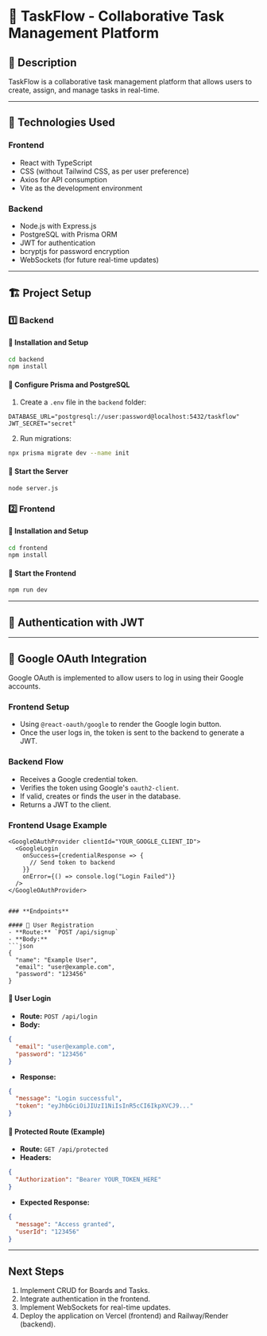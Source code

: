 # 📝 TaskFlow - Collaborative Task Management Platform

## 📌 Description
TaskFlow is a collaborative task management platform that allows users to create, assign, and manage tasks in real-time.

---

## 🚀 Technologies Used

### **Frontend**
- React with TypeScript  
- CSS (without Tailwind CSS, as per user preference)  
- Axios for API consumption  
- Vite as the development environment  

### **Backend**
- Node.js with Express.js  
- PostgreSQL with Prisma ORM  
- JWT for authentication  
- bcryptjs for password encryption  
- WebSockets (for future real-time updates)  

---

## 🏗️ **Project Setup**

### **1️⃣ Backend**
#### 📌 Installation and Setup
```bash
cd backend
npm install
```
#### 📌 Configure Prisma and PostgreSQL
1. Create a `.env` file in the `backend` folder:
```env
DATABASE_URL="postgresql://user:password@localhost:5432/taskflow"
JWT_SECRET="secret"
```
2. Run migrations:
```bash
npx prisma migrate dev --name init
```

#### 📌 Start the Server
```bash
node server.js
```

### **2️⃣ Frontend**
#### 📌 Installation and Setup
```bash
cd frontend
npm install
```

#### 📌 Start the Frontend
```bash
npm run dev
```

---

## 🔐 **Authentication with JWT**
---

## 🔐 **Google OAuth Integration**

Google OAuth is implemented to allow users to log in using their Google accounts.

### **Frontend Setup**
- Using `@react-oauth/google` to render the Google login button.
- Once the user logs in, the token is sent to the backend to generate a JWT.

### **Backend Flow**
- Receives a Google credential token.
- Verifies the token using Google's `oauth2-client`.
- If valid, creates or finds the user in the database.
- Returns a JWT to the client.

### **Frontend Usage Example**
```tsx
<GoogleOAuthProvider clientId="YOUR_GOOGLE_CLIENT_ID">
  <GoogleLogin
    onSuccess={credentialResponse => {
      // Send token to backend
    }}
    onError={() => console.log("Login Failed")}
  />
</GoogleOAuthProvider>


### **Endpoints**

#### 🔹 User Registration
- **Route:** `POST /api/signup`
- **Body:**
```json
{
  "name": "Example User",
  "email": "user@example.com",
  "password": "123456"
}
```

#### 🔹 User Login
- **Route:** `POST /api/login`
- **Body:**
```json
{
  "email": "user@example.com",
  "password": "123456"
}
```
- **Response:**
```json
{
  "message": "Login successful",
  "token": "eyJhbGciOiJIUzI1NiIsInR5cCI6IkpXVCJ9..."
}
```

#### 🔹 Protected Route (Example)
- **Route:** `GET /api/protected`
- **Headers:**
```json
{
  "Authorization": "Bearer YOUR_TOKEN_HERE"
}
```
- **Expected Response:**
```json
{
  "message": "Access granted",
  "userId": "123456"
}
```

---

##  **Next Steps**
1. Implement CRUD for Boards and Tasks.  
2. Integrate authentication in the frontend.  
3. Implement WebSockets for real-time updates.  
4. Deploy the application on Vercel (frontend) and Railway/Render (backend).  



